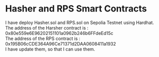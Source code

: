 # Hasher and RPS Smart Contracts

I have deploy Hasher.sol and RPS.sol on Sepolia Testnet using Hardhat.  
The address of the Harsher contract is : 0x80e559e6E96202151101a0962b246b6FFdeEd15c  
The address of the RPS contract is : 0x195B06cCDE364A96Ce71371d2DAA0608411a1932  
I have update them, so that I can use them.
